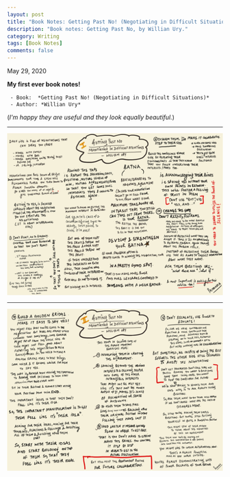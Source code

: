 ```yaml
---
layout: post
title: "Book Notes: Getting Past No! (Negotiating in Difficult Situations)"
description: "Book notes: Getting Past No, by Willian Ury."
category: Writing
tags: [Book Notes]
comments: false
---
```


May 29, 2020

**My first ever book notes!**

     - Book:  *Getting Past No! (Negotiating in Difficult Situations)*
     - Author: *Willian Ury*

(*I'm happy they are useful and they look equally beautiful.*)

---

![doodle](/assets/doodle-4.jpeg)

---

![doodle](/assets/doodle-5.jpeg)

